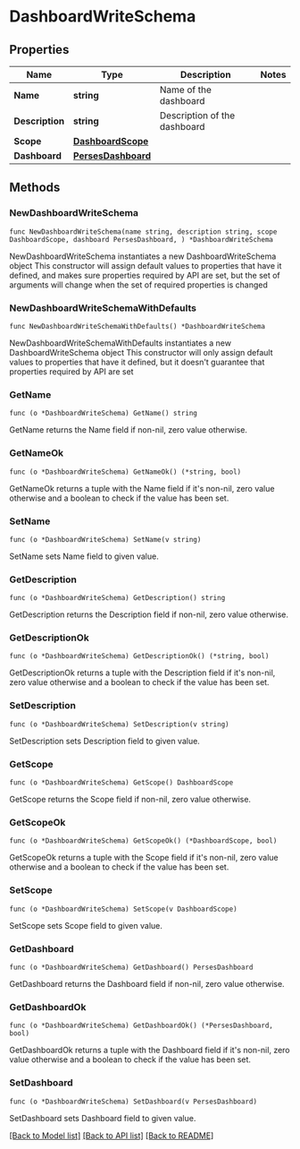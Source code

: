 # DashboardWriteSchema

## Properties

Name | Type | Description | Notes
------------ | ------------- | ------------- | -------------
**Name** | **string** | Name of the dashboard | 
**Description** | **string** | Description of the dashboard | 
**Scope** | [**DashboardScope**](DashboardScope.md) |  | 
**Dashboard** | [**PersesDashboard**](PersesDashboard.md) |  | 

## Methods

### NewDashboardWriteSchema

`func NewDashboardWriteSchema(name string, description string, scope DashboardScope, dashboard PersesDashboard, ) *DashboardWriteSchema`

NewDashboardWriteSchema instantiates a new DashboardWriteSchema object
This constructor will assign default values to properties that have it defined,
and makes sure properties required by API are set, but the set of arguments
will change when the set of required properties is changed

### NewDashboardWriteSchemaWithDefaults

`func NewDashboardWriteSchemaWithDefaults() *DashboardWriteSchema`

NewDashboardWriteSchemaWithDefaults instantiates a new DashboardWriteSchema object
This constructor will only assign default values to properties that have it defined,
but it doesn't guarantee that properties required by API are set

### GetName

`func (o *DashboardWriteSchema) GetName() string`

GetName returns the Name field if non-nil, zero value otherwise.

### GetNameOk

`func (o *DashboardWriteSchema) GetNameOk() (*string, bool)`

GetNameOk returns a tuple with the Name field if it's non-nil, zero value otherwise
and a boolean to check if the value has been set.

### SetName

`func (o *DashboardWriteSchema) SetName(v string)`

SetName sets Name field to given value.


### GetDescription

`func (o *DashboardWriteSchema) GetDescription() string`

GetDescription returns the Description field if non-nil, zero value otherwise.

### GetDescriptionOk

`func (o *DashboardWriteSchema) GetDescriptionOk() (*string, bool)`

GetDescriptionOk returns a tuple with the Description field if it's non-nil, zero value otherwise
and a boolean to check if the value has been set.

### SetDescription

`func (o *DashboardWriteSchema) SetDescription(v string)`

SetDescription sets Description field to given value.


### GetScope

`func (o *DashboardWriteSchema) GetScope() DashboardScope`

GetScope returns the Scope field if non-nil, zero value otherwise.

### GetScopeOk

`func (o *DashboardWriteSchema) GetScopeOk() (*DashboardScope, bool)`

GetScopeOk returns a tuple with the Scope field if it's non-nil, zero value otherwise
and a boolean to check if the value has been set.

### SetScope

`func (o *DashboardWriteSchema) SetScope(v DashboardScope)`

SetScope sets Scope field to given value.


### GetDashboard

`func (o *DashboardWriteSchema) GetDashboard() PersesDashboard`

GetDashboard returns the Dashboard field if non-nil, zero value otherwise.

### GetDashboardOk

`func (o *DashboardWriteSchema) GetDashboardOk() (*PersesDashboard, bool)`

GetDashboardOk returns a tuple with the Dashboard field if it's non-nil, zero value otherwise
and a boolean to check if the value has been set.

### SetDashboard

`func (o *DashboardWriteSchema) SetDashboard(v PersesDashboard)`

SetDashboard sets Dashboard field to given value.



[[Back to Model list]](../README.md#documentation-for-models) [[Back to API list]](../README.md#documentation-for-api-endpoints) [[Back to README]](../README.md)


